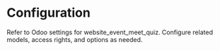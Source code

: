 # Configuration

Refer to Odoo settings for website_event_meet_quiz. Configure related models, access rights, and options as needed.
